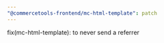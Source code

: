 ```yaml
---
"@commercetools-frontend/mc-html-template": patch
---
```


fix(mc-html-template): to never send a referrer
